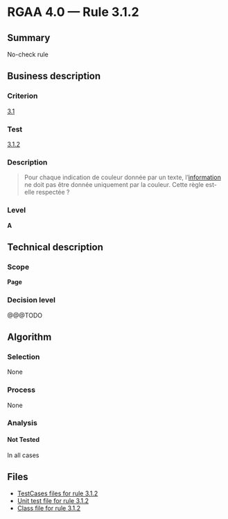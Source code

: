 # RGAA 4.0 — Rule 3.1.2

## Summary

No-check rule

## Business description

### Criterion

[3.1](https://www.numerique.gouv.fr/publications/rgaa-accessibilite/methode/criteres/#crit-3-1)

### Test

[3.1.2](https://www.numerique.gouv.fr/publications/rgaa-accessibilite/methode/criteres/#test-3-1-2)

### Description

> Pour chaque indication de couleur donnée par un texte, l’[information](https://www.numerique.gouv.fr/publications/rgaa-accessibilite/methode/glossaire/#information-donnee-par-la-couleur) ne doit pas être donnée uniquement par la couleur. Cette règle est-elle respectée ?

### Level

**A**


## Technical description

### Scope

**Page**

### Decision level

@@@TODO


## Algorithm

### Selection

None

### Process

None

### Analysis

#### Not Tested

In all cases


## Files

- [TestCases files for rule 3.1.2](https://gitlab.com/asqatasun/Asqatasun/-/tree/master/rules/rules-rgaa4.0/src/test/resources/testcases/rgaa40/Rgaa40Rule030102/)
- [Unit test file for rule 3.1.2](https://gitlab.com/asqatasun/Asqatasun/-/blob/master/rules/rules-rgaa4.0/src/test/java/org/asqatasun/rules/rgaa40/Rgaa40Rule030102Test.java)
- [Class file for rule 3.1.2](https://gitlab.com/asqatasun/Asqatasun/-/blob/master/rules/rules-rgaa4.0/src/main/java/org/asqatasun/rules/rgaa40/Rgaa40Rule030102.java)


